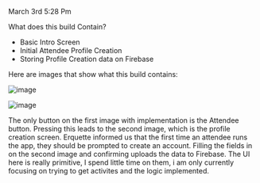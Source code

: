 March 3rd 5:28 Pm

What does this build Contain? 
- Basic Intro Screen
- Initial Attendee Profile Creation
- Storing Profile Creation data on Firebase

Here are images that show what this build contains: 

![image](https://github.com/CMPUT301W24T57/holos-Project/assets/82182216/2d88b80c-f689-4d43-bc3f-5bfd1143ca34)

![image](https://github.com/CMPUT301W24T57/holos-Project/assets/82182216/ef913f69-740c-45a4-9007-ba90a70ca121)

 The only button on the first image with implementation is the Attendee button. Pressing this leads to the second image, which is the profile creation screen. Erquette informed us that the first time an attendee runs the app, they should be prompted to create an account. Filling the fields in on the second image and confirming uploads the data to Firebase. The UI here is really primitive, I spend little time on them, i am only currently focusing on trying to get activites and the logic implemented. 

